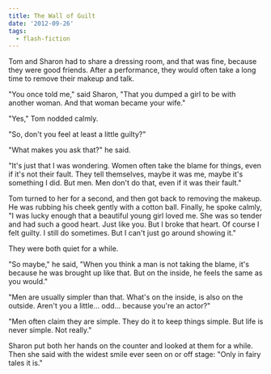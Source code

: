 ```yaml
---
title: The Wall of Guilt
date: '2012-09-26'
tags:
  - flash-fiction
---
```


Tom and Sharon had to share a dressing room, and that was fine, because they
were good friends. After a performance, they would often take a long time to
remove their makeup and talk.

<!-- truncate -->

"You once told me," said Sharon, "That you dumped a girl to be with another
woman. And that woman became your wife."

"Yes," Tom nodded calmly.

"So, don't you feel at least a little guilty?"

"What makes you ask that?" he said.

"It's just that I was wondering. Women often take the blame for things, even if
it's not their fault. They tell themselves, maybe it was me, maybe it's
something I did. But men. Men don't do that, even if it was their fault."

Tom turned to her for a second, and then got back to removing the makeup. He was
rubbing his cheek gently with a cotton ball. Finally, he spoke calmly, "I was
lucky enough that a beautiful young girl loved me. She was so tender and had
such a good heart. Just like you. But I broke that heart. Of course I felt
guilty. I still do sometimes. But I can't just go around showing it."

They were both quiet for a while.

"So maybe," he said, "When you think a man is not taking the blame, it's because
he was brought up like that. But on the inside, he feels the same as you would."

"Men are usually simpler than that. What's on the inside, is also on the
outside. Aren't you a little... odd... because you're an actor?"

"Men often claim they are simple. They do it to keep things simple. But life is
never simple. Not really."

Sharon put both her hands on the counter and looked at them for a while. Then
she said with the widest smile ever seen on or off stage: "Only in fairy tales
it is."
